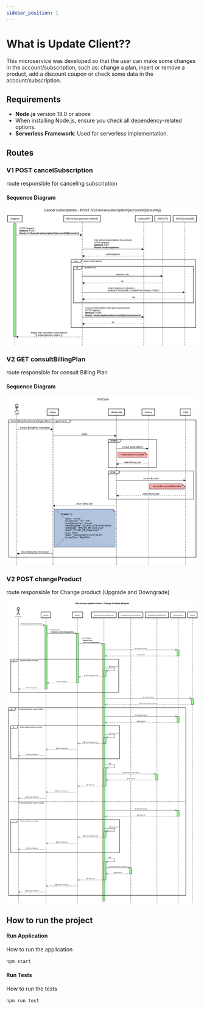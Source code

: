 ```yaml
---
sidebar_position: 1
---
```


# What is Update Client??

This microservice was developed so that the user can make some changes in the account/subscription, such as: change a plan, insert or remove a product, add a discount coupon or check some data in the account/subscription.

## Requirements

- **Node.js** version 18.0 or above
- When installing Node.js, ensure you check all dependency-related options.
- **Serverless Framework**: Used for serverless implementation.

## Routes

### V1 POST cancelSubscription

route responsible for canceling subscription

#### Sequence Diagram

![Locale Dropdown](./img/Cancel.png)

### V2 GET  consultBillingPlan

route responsible for consult Billing Plan

#### Sequence Diagram

![Locale Dropdown](./img/consult.png)
    
### V2  POST changeProduct

route responsible for Change product (Upgrade and Downgrade)

![Locale Dropdown](./img/change.png)

## How to run the project

#### Run Application
How to run the application
```bash
npm start
```

#### Run Tests 
How to run the tests
```bash
npm run test
```


